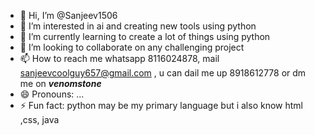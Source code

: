 - 👋 Hi, I’m @Sanjeev1506
- 👀 I’m interested in ai and creating new tools using python
- 🌱 I’m currently learning to create a lot of things using python
- 💞️ I’m looking to collaborate on any challenging project 
- 📫 How to reach me whatsapp 8116024878, mail sanjeevcoolguy657@gmail.com , u can dail me up 8918612778 or dm me on ___venomstone___
- 😄 Pronouns: ...
- ⚡ Fun fact: python may be my primary language but i also know html ,css, java 

<!---
Sanjeev1506/Sanjeev1506 is a ✨ special ✨ repository because its `README.md` (this file) appears on your GitHub profile.
You can click the Preview link to take a look at your changes.
--->
